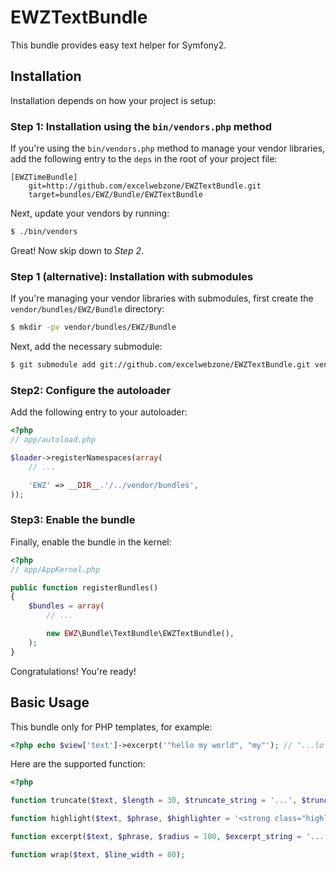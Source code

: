 EWZTextBundle
=============

This bundle provides easy text helper for Symfony2.

## Installation

Installation depends on how your project is setup:

### Step 1: Installation using the `bin/vendors.php` method

If you're using the `bin/vendors.php` method to manage your vendor libraries,
add the following entry to the `deps` in the root of your project file:

```
[EWZTimeBundle]
    git=http://github.com/excelwebzone/EWZTextBundle.git
    target=bundles/EWZ/Bundle/EWZTextBundle
```

Next, update your vendors by running:

``` bash
$ ./bin/vendors
```

Great! Now skip down to *Step 2*.

### Step 1 (alternative): Installation with submodules

If you're managing your vendor libraries with submodules, first create the
`vendor/bundles/EWZ/Bundle` directory:

``` bash
$ mkdir -pv vendor/bundles/EWZ/Bundle
```

Next, add the necessary submodule:

``` bash
$ git submodule add git://github.com/excelwebzone/EWZTextBundle.git vendor/bundles/EWZ/Bundle/EWZTextBundle
```

### Step2: Configure the autoloader

Add the following entry to your autoloader:

``` php
<?php
// app/autoload.php

$loader->registerNamespaces(array(
    // ...

    'EWZ' => __DIR__.'/../vendor/bundles',
));
```

### Step3: Enable the bundle

Finally, enable the bundle in the kernel:

``` php
<?php
// app/AppKernel.php

public function registerBundles()
{
    $bundles = array(
        // ...

        new EWZ\Bundle\TextBundle\EWZTextBundle(),
    );
}
```

Congratulations! You're ready!

## Basic Usage

This bundle only for PHP templates, for example:

``` php
<?php echo $view['text']->excerpt('"hello my world", "my"'); // "...lo my wo..." ?>
```

Here are the supported function:

``` php
<?php

function truncate($text, $length = 30, $truncate_string = '...', $truncate_lastspace = false);

function highlight($text, $phrase, $highlighter = '<strong class="highlight">\\1</strong>');

function excerpt($text, $phrase, $radius = 100, $excerpt_string = '...', $excerpt_space = false);

function wrap($text, $line_width = 80);

```
